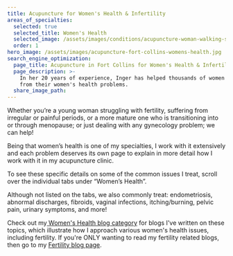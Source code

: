 ```yaml
---
title: Acupuncture for Women's Health & Infertility
areas_of_specialties:
  selected: true
  selected_title: Women's Health
  selected_image: /assets/images/conditions/acupuncture-woman-walking-square.jpg
  order: 1
hero_image: /assets/images/acupuncture-fort-collins-womens-health.jpg
search_engine_optimization:
  page_title: Acupuncture in Fort Collins for Women's Health & Infertility
  page_description: >-
    In her 20 years of experience, Inger has helped thousands of women recover
    from their women's health problems.
  share_image_path:
---
```


Whether you’re a young woman struggling with fertility, suffering from irregular or painful periods, or a more mature one who is transitioning into or through menopause; or just dealing with any gynecology problem; we can help!

Being that women’s health is one of my specialties, I work with it extensively and each problem deserves its own page to explain in more detail how I work with it in my acupuncture clinic.

To see these specific details on some of the common issues I treat, scroll over the individual tabs under “Women’s Health”.

Although not listed on the tabs, we also commonly treat: endometriosis, abnormal discharges, fibroids, vaginal infections, itching/burning, pelvic pain, urinary symptoms, and more!

Check out my[ Women's Health blog category](/blog/category/womens-health/) for blogs I've written on these topics, which illustrate how I approach various women's health issues, including fertility. If you're ONLY wanting to read my fertility related blogs, then go to my [Fertility blog page](/blog/category/fertility/).